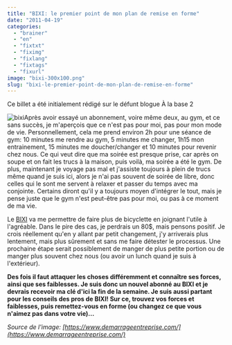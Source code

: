 ```yaml
---
title: "BIXI: le premier point de mon plan de remise en forme"
date: "2011-04-19"
categories: 
  - "brainer"
  - "en"
  - "fixtxt"
  - "fiximg"
  - "fixlang"
  - "fixtags"
  - "fixurl"
image: "bixi-300x100.png"
slug: "bixi-le-premier-point-de-mon-plan-de-remise-en-forme"
---
```


Ce billet a été initialement rédigé sur le défunt blogue À la base 2

![](images/bixi-300x100.png "bixi")Après avoir essayé un abonnement, voire même deux, au gym, et ce sans succès, je m'aperçois que ce n'est pas pour moi, pas pour mon mode de vie. Personnellement, cela me prend environ 2h pour une séance de gym: 10 minutes me rendre au gym, 5 minutes me changer, 1h15 mon entrainement, 15 minutes me doucher/changer et 10 minutes pour revenir chez nous. Ce qui veut dire que ma soirée est presque prise, car après on soupe et on fait les trucs à la maison, puis voilà, ma soirée a été le gym. De plus, maintenant je voyage pas mal et j'assiste toujours à plein de trucs même quand je suis ici, alors je n'ai pas souvent de soirée de libre, donc celles qui le sont me servent à relaxer et passer du temps avec ma conjointe. Certains diront qu'il y a toujours moyen d'intégrer le tout, mais je pense juste que le gym n'est peut-être pas pour moi, ou pas à ce moment de ma vie.

Le [BIXI](https://montreal.bixi.com/ "Site Web de BIXI") va me permettre de faire plus de bicyclette en joignant l'utile à l'agréable. Dans le pire des cas, je perdrais un 80$, mais pensons positif. Je crois réellement qu'en y allant par petit changement, j'y arriverais plus lentement, mais plus sûrement et sans me faire détester le processus. Une prochaine étape serait possiblement de manger de plus petite portion ou de manger plus souvent chez nous (ou avoir un lunch quand je suis à l'extérieur).

**Des fois il faut attaquer les choses différemment et connaître ses forces, ainsi que ses faiblesses. Je suis donc un nouvel abonné au BIXI et je devrais recevoir ma clé d'ici la fin de la semaine. Je suis aussi partant pour les conseils des pros de BIXI! Sur ce, trouvez vos forces et faiblesses, puis remettez-vous en forme (ou changez ce que vous n'aimez pas dans votre vie)...**

_Source de l'image: [https://www.demarrageentreprise.com/](https://www.demarrageentreprise.com/)_
